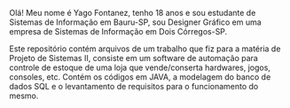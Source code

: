 Olá! Meu nome é Yago Fontanez, tenho 18 anos e sou estudante de Sistemas de Informação em Bauru-SP, sou Designer Gráfico em uma empresa de Sistemas de Informação em Dois Córregos-SP.


Este repositório contém arquivos de um trabalho que fiz para a matéria de Projeto de Sistemas II, consiste em um software de automação para controle de estoque de uma loja que vende/conserta hardwares, jogos, consoles, etc.
Contém os códigos em JAVA, a modelagem do banco de dados SQL e o levantamento de requisitos para o funcionamento do mesmo.
